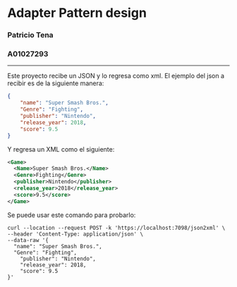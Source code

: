 # Adapter Pattern design
### Patricio Tena
### A01027293

---
Este proyecto recibe un JSON y lo regresa como xml.
El ejemplo del json a recibir es de la siguiente manera:
```json
{
    "name": "Super Smash Bros.",
    "Genre": "Fighting",
    "publisher": "Nintendo",
    "release_year": 2018,
    "score": 9.5
}
```

Y regresa un XML como el siguiente:
```xml
<Game>
  <Name>Super Smash Bros.</Name>
  <Genre>Fighting</Genre>
  <publisher>Nintendo</publisher>
  <release_year>2018</release_year>
  <score>9.5</score>
</Game>
```

Se puede usar este comando para probarlo:

```
curl --location --request POST -k 'https://localhost:7098/json2xml' \
--header 'Content-Type: application/json' \
--data-raw '{
  "name": "Super Smash Bros.",
  "Genre": "Fighting",
    "publisher": "Nintendo",
    "release_year": 2018,
    "score": 9.5
}'
```